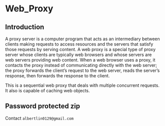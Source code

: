 # Web_Proxy

## Introduction

A proxy server is a computer program that acts as an intermediary between clients making requests to access resources and the servers that satisfy those requests by serving content. A web proxy is a special type of proxy server whose clients are typically web browsers and whose servers are web servers providing web content. When a web browser uses a proxy, it contacts the proxy instead of communicating directly with the web server; the proxy forwards the client’s request to the web server, reads the server’s response, then forwards the response to the client.

This is a sequential web proxy that deals with multiple concurrent requests. It also is capable of caching web objects.

## Password protected zip

Contact `albertlin0129@gmail.com`
